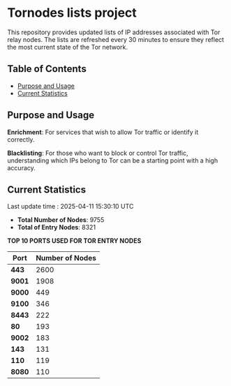# Tornodes lists project

This repository provides updated lists of IP addresses associated with Tor relay nodes. The lists are refreshed every 30 minutes to ensure they reflect the most current state of the Tor network.

## Table of Contents

- [Purpose and Usage](#purpose-and-usage)
- [Current Statistics](#current-statistics)


## Purpose and Usage

**Enrichment**: For services that wish to allow Tor traffic or identify it correctly.

**Blacklisting**: For those who want to block or control Tor traffic, understanding which IPs belong to Tor can be a starting point with a high accuracy.

## Current Statistics

Last update time : 2025-04-11 15:30:10 UTC

- **Total Number of Nodes**: 9755
- **Total of Entry Nodes**: 8321

**TOP 10 PORTS USED FOR TOR ENTRY NODES**

| **Port** | **Number of Nodes** |
|------|-----------------|
| **443**   | 2600  |
| **9001**   | 1908  |
| **9000**   | 449  |
| **9100**   | 346  |
| **8443**   | 222  |
| **80**   | 193  |
| **9002**   | 183  |
| **143**   | 131  |
| **110**   | 119  |
| **8080**   | 110  |

